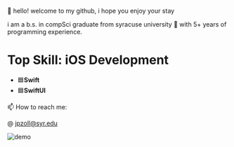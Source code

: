 👋 hello! welcome to my github, i hope you enjoy your stay

i am a b.s. in compSci graduate from syracuse university 🍊 with 5+ years of programming experience.

# Top Skill: iOS Development
- 🟦**Swift**
- 🟦**SwiftUI**

   
📫 How to reach me:

@ jpzoll@syr.edu

![demo](https://github.com/jpzoll/jpzoll/assets/55609216/564ed63a-3759-4315-b961-0be5f3b84b34)
